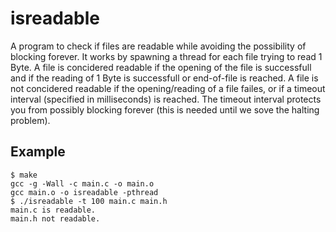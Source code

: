 # isreadable
A program to check if files are readable while avoiding the possibility of
blocking forever. It works by spawning a thread for each file trying to read 1
Byte. A file is concidered readable if the opening of the file is successfull
and if the reading of 1 Byte is successfull or end-of-file is reached. A file is
not concidered readable if the opening/reading of a file failes, or if a timeout
interval (specified in milliseconds) is reached. The timeout interval protects
you from possibly blocking forever (this is needed until we sove the halting
problem).

## Example
```
$ make                  
gcc -g -Wall -c main.c -o main.o
gcc main.o -o isreadable -pthread
$ ./isreadable -t 100 main.c main.h
main.c is readable.
main.h not readable.
```
